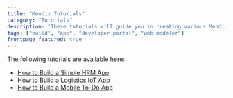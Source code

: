 ```yaml
---
title: "Mendix Tutorials"
category: "Tutorials"
description: "These tutorials will guide you in creating various Mendix apps."
tags: ["build", "app", "developer portal", "web modeler"]
frontpage_featured: true
---
```


The following tutorials are available here:

* [How to Build a Simple HRM App](build-a-simple-hrm-app)
* [How to Build a Logistics IoT App](build-an-iot-app)
* [How to Build a Mobile To-Do App](create-a-to-do-app)